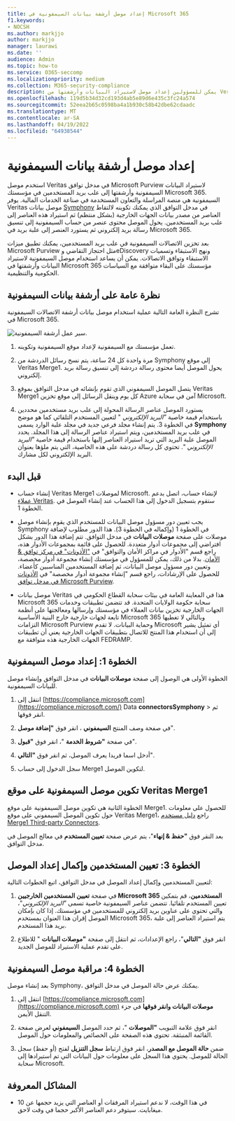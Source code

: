```yaml
---
title: إعداد موصل أرشفة بيانات السيمفونية في Microsoft 365
f1.keywords:
- NOCSH
ms.author: markjjo
author: markjjo
manager: laurawi
ms.date: ''
audience: Admin
ms.topic: how-to
ms.service: O365-seccomp
ms.localizationpriority: medium
ms.collection: M365-security-compliance
description: يمكن للمسؤولين إعداد موصل لاستيراد البيانات وأرشفتها من Veritas Symphony إلى Microsoft 365. يتيح لك هذا الموصل أرشفة البيانات من مصادر بيانات الجهات الخارجية في Microsoft 365. بعد أرشفتك لهذه البيانات، يمكنك استخدام ميزات التوافق مثل الاحتجاز القانوني والبحث في المحتوى ونهج الاستبقاء لإدارة بيانات الجهات الخارجية.
ms.openlocfilehash: 119d5b34d32cd193d4ab5e89d6e435c3fc24a574
ms.sourcegitcommit: 52eea2b65c0598ba4a1b930c58b42dbe62cdaadc
ms.translationtype: MT
ms.contentlocale: ar-SA
ms.lasthandoff: 04/19/2022
ms.locfileid: "64938544"
---
```

# <a name="set-up-a-connector-to-archive-symphony-data"></a>إعداد موصل أرشفة بيانات السيمفونية

استخدم موصل Veritas في مدخل توافق Microsoft Purview لاستيراد البيانات السيمفونية وأرشفتها إلى علب بريد المستخدمين في مؤسستك Microsoft 365. السيمفونية هي منصة المراسلة والتعاون المستخدمة في صناعة الخدمات المالية. يوفر Veritas موصل بيانات [Symphony](https://globanet.com/symphony) في مدخل التوافق الذي يمكنك تكوينه لالتقاط العناصر من مصدر بيانات الجهات الخارجية (بشكل منتظم) ثم استيراد هذه العناصر إلى علب بريد المستخدمين. يحول الموصل محتوى عنصر من حساب السيمفونية إلى تنسيق رسالة بريد إلكتروني ثم يستورد العنصر إلى علبة بريد في Microsoft 365.

بعد تخزين الاتصالات السيمفونية في علب بريد المستخدمين، يمكنك تطبيق ميزات Microsoft Purview مثل احتجاز التقاضي وeDiscovery ونهج الاستبقاء وتسميات الاستبقاء وتوافق الاتصالات. يمكن أن يساعد استخدام موصل السيمفونية لاستيراد البيانات وأرشفتها في Microsoft 365 مؤسستك على البقاء متوافقة مع السياسات الحكومية والتنظيمية.

## <a name="overview-of-archiving-symphony-data"></a>نظرة عامة على أرشفة بيانات السيمفونية

تشرح النظرة العامة التالية عملية استخدام موصل بيانات أرشفة الاتصالات السيمفونية في Microsoft 365.

![سير عمل أرشفة السيمفونية.](../media/SymphonyConnectorWorkflow.png)

1. تعمل مؤسستك مع السيمفونية لإعداد موقع السيمفونية وتكوينه.

2. مرة واحدة كل 24 ساعة، يتم نسخ رسائل الدردشة من Symphony إلى موقع Veritas Merge1. يحول الموصل أيضا محتوى رسالة دردشة إلى تنسيق رسالة بريد إلكتروني.

3. يتصل الموصل السيمفوني الذي تقوم بإنشائه في مدخل التوافق بموقع Veritas Merge1 كل يوم وينقل الرسائل إلى موقع تخزين Azure آمن في سحابة Microsoft.

4. يستورد الموصل عناصر الرسالة المحولة إلى علب بريد مستخدمين محددين باستخدام قيمة خاصية *"البريد الإلكتروني* " لتعيين المستخدم التلقائي كما هو موضح في الخطوة 3. يتم إنشاء مجلد فرعي جديد في مجلد علبة الوارد يسمى **Symphony** في علب بريد المستخدمين، ويتم استيراد عناصر الرسالة إلى هذا المجلد. يحدد الموصل علبة البريد التي تريد استيراد العناصر إليها باستخدام قيمة خاصية *"البريد الإلكتروني* ". تحتوي كل رسالة دردشة على هذه الخاصية، التي يتم ملؤها بعنوان البريد الإلكتروني لكل مشارك.

## <a name="before-you-begin"></a>قبل البدء

- إنشاء حساب Veritas Merge1 لموصلات Microsoft. لإنشاء حساب، اتصل بدعم [عملاء Veritas](https://globanet.com/ms-connectors-contact). ستقوم بتسجيل الدخول إلى هذا الحساب عند إنشاء الموصل في الخطوة 1.

- يجب تعيين دور مسؤول موصل البيانات للمستخدم الذي يقوم بإنشاء موصل Symphony في الخطوة 1 (وإكماله في الخطوة 3). هذا الدور مطلوب لإضافة موصلات على صفحة **موصلات البيانات** في مدخل التوافق. تتم إضافة هذا الدور بشكل افتراضي إلى مجموعات أدوار متعددة. للحصول على قائمة بمجموعات الأدوار هذه، راجع قسم "الأدوار في مراكز الأمان والتوافق" في ["الأذونات" في مركز توافق & الأمان](../security/office-365-security/permissions-in-the-security-and-compliance-center.md#roles-in-the-security--compliance-center). بدلا من ذلك، يمكن للمسؤول في مؤسستك إنشاء مجموعة أدوار مخصصة، وتعيين دور مسؤول موصل البيانات، ثم إضافة المستخدمين المناسبين كأعضاء. للحصول على الإرشادات، راجع قسم "إنشاء مجموعة أدوار مخصصة" في [الأذونات في مدخل توافق Microsoft Purview](microsoft-365-compliance-center-permissions.md#create-a-custom-role-group).

- موصل بيانات Veritas هذا في المعاينة العامة في بيئات سحابة القطاع الحكومي في Microsoft 365 سحابة حكومة الولايات المتحدة. قد تتضمن تطبيقات وخدمات الجهات الخارجية تخزين بيانات العملاء في مؤسستك وإرسالها ومعالجتها على أنظمة تابعة لجهات خارجية خارج البنية الأساسية Microsoft 365 وبالتالي لا تغطيها التزامات Microsoft Purview وحماية البيانات. لا تقدم Microsoft أي تمثيل يشير إلى أن استخدام هذا المنتج للاتصال بتطبيقات الجهات الخارجية يعني أن تطبيقات الجهات الخارجية هذه متوافقة مع FEDRAMP.

## <a name="step-1-set-up-the-symphony-connector"></a>الخطوة 1: إعداد موصل السيمفونية

الخطوة الأولى هي الوصول إلى صفحة **موصلات البيانات** في مدخل التوافق وإنشاء موصل للبيانات السيمفونية.

1. انتقل إلى [https://compliance.microsoft.com](https://compliance.microsoft.com/) Data **connectorsSymphony** >  ثم انقر فوقها.

2. في صفحة وصف المنتج **السيمفوني** ، انقر فوق **"إضافة موصل**".

3. في صفحة **"شروط الخدمة** "، انقر فوق **"قبول**".

4. أدخل اسما فريدا يعرف الموصل، ثم انقر فوق **"التالي**".

5. سجل الدخول إلى حساب Merge1 لتكوين الموصل.

## <a name="configure-the-symphony-connector-on-the-veritas-merge1-site"></a>تكوين موصل السيمفونية على موقع Veritas Merge1

الخطوة الثانية هي تكوين موصل السيمفونية على موقع Merge1. للحصول على معلومات حول تكوين الموصل السيمفوني على موقع Veritas Merge1، راجع [دليل مستخدم Merge1 Third-party Connectors](https://docs.ms.merge1.globanetportal.com/Merge1%20Third-Party%20Connectors%20Symphony%20User%20Guide%20.pdf).

بعد النقر فوق **"حفظ & إنهاء**"، يتم عرض صفحة **تعيين المستخدم** في معالج الموصل في مدخل التوافق.

## <a name="step-3-map-users-and-complete-the-connector-setup"></a>الخطوة 3: تعيين المستخدمين وإكمال إعداد الموصل

لتعيين المستخدمين وإكمال إعداد الموصل في مدخل التوافق، اتبع الخطوات التالية:

1. في صفحة **تعيين المستخدمين الخارجيين Microsoft 365 المستخدمين**، قم بتمكين تعيين المستخدم تلقائيا. تتضمن عناصر السيمفونية خاصية تسمى *"البريد الإلكتروني*"، والتي تحتوي على عناوين بريد إلكتروني للمستخدمين في مؤسستك. إذا كان بإمكان الموصل إقران هذا العنوان بمستخدم Microsoft 365، يتم استيراد العناصر إلى علبة بريد هذا المستخدم.

2. انقر فوق **"التالي**"، راجع الإعدادات، ثم انتقل إلى صفحة **"موصلات البيانات** " للاطلاع على تقدم عملية الاستيراد للموصل الجديد.

## <a name="step-4-monitor-the-symphony-connector"></a>الخطوة 4: مراقبة موصل السيمفونية

بعد إنشاء موصل Symphony، يمكنك عرض حالة الموصل في مدخل التوافق.

1. انتقل إلى [https://compliance.microsoft.com](https://compliance.microsoft.com) **موصلات البيانات وانقر فوقها** في جزء التنقل الأيمن.

2. انقر فوق علامة التبويب **"الموصلات** "، ثم حدد الموصل **السيمفوني** لعرض صفحة القائمة المنبثقة. تحتوي هذه الصفحة على الخصائص والمعلومات حول الموصل.

3. ضمن **حالة الموصل مع المصدر**، انقر فوق ارتباط **سجل التنزيل** لفتح (أو حفظ) سجل الحالة للموصل. يحتوي هذا السجل على معلومات حول البيانات التي تم استيرادها إلى سحابة Microsoft.

## <a name="known-issues"></a>المشاكل المعروفة

- في هذا الوقت، لا ندعم استيراد المرفقات أو العناصر التي يزيد حجمها عن 10 ميغابايت. سيتوفر دعم العناصر الأكبر حجما في وقت لاحق.